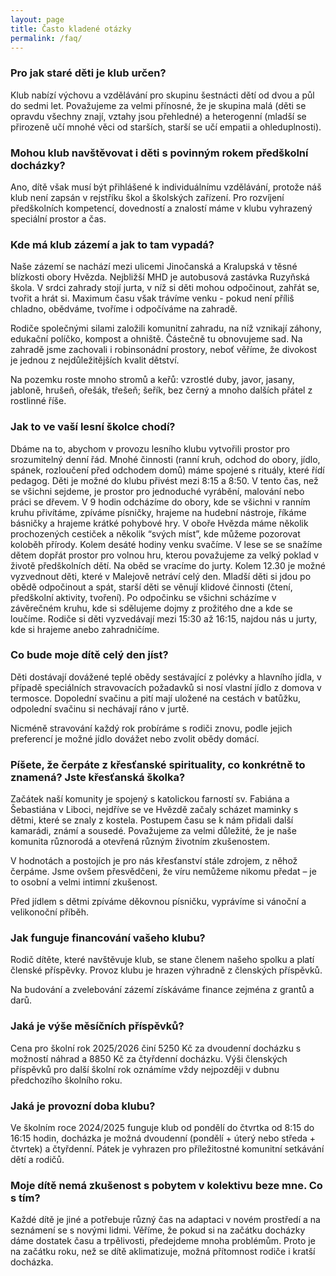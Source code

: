 ```yaml
---
layout: page
title: Často kladené otázky
permalink: /faq/
---
```


### Pro jak staré děti je klub určen?

Klub nabízí výchovu a vzdělávání pro skupinu šestnácti dětí od dvou a půl do sedmi let. Považujeme za velmi přínosné, že je skupina malá (děti se opravdu všechny znají, vztahy jsou přehledné) a heterogenní (mladší se přirozeně učí mnohé věci od starších, starší se učí empatii a ohleduplnosti).


### Mohou klub navštěvovat i děti s povinným rokem předškolní docházky?

Ano, dítě však musí být přihlášené k individuálnímu vzdělávání, protože náš klub není zapsán v rejstříku škol a školských zařízení. Pro rozvíjení předškolních kompetencí, dovedností a znalostí máme v klubu vyhrazený speciální prostor a čas.


### Kde má klub zázemí a jak to tam vypadá?

Naše zázemí se nachází mezi ulicemi Jinočanská a Kralupská v těsné blízkosti obory Hvězda. Nejbližší MHD je autobusová zastávka Ruzyňská škola. V srdci zahrady stojí jurta, v níž si děti mohou odpočinout, zahřát se, tvořit a hrát si. Maximum času však trávíme venku - pokud není příliš chladno, obědváme, tvoříme i odpočíváme na zahradě.

Rodiče společnými silami založili komunitní zahradu, na níž vznikají záhony, edukační políčko, kompost a ohniště. Částečně tu obnovujeme sad. Na zahradě jsme zachovali i robinsonádní prostory, neboť věříme, že divokost je jednou z nejdůležitějších kvalit dětství.  

Na pozemku roste mnoho stromů a keřů: vzrostlé duby, javor, jasany, jabloně, hrušeň, ořešák, třešeň; šeřík, bez černý a mnoho dalších přátel z rostlinné říše.


### Jak to ve vaší lesní školce chodí?

Dbáme na to, abychom v provozu lesního klubu vytvořili prostor pro srozumitelný denní řád. Mnohé činnosti (ranní kruh, odchod do obory, jídlo, spánek, rozloučení před odchodem domů) máme spojené s rituály, které řídí pedagog. Děti je možné do klubu přivést mezi 8:15 a 8:50. V tento čas, než se všichni sejdeme, je prostor pro jednoduché vyrábění, malování nebo práci se dřevem. V 9 hodin odcházíme do obory, kde se všichni v ranním kruhu přivítáme, zpíváme písničky, hrajeme na hudební nástroje, říkáme básničky a hrajeme krátké pohybové hry. V oboře Hvězda máme několik prochozených cestiček a několik “svých míst”, kde můžeme pozorovat koloběh přírody. Kolem desáté hodiny venku svačíme. V lese se se snažíme dětem dopřát prostor pro volnou hru, kterou považujeme za velký poklad v životě předškolních dětí. Na oběd se vracíme do jurty. Kolem 12.30 je možné vyzvednout děti, které v Malejově netráví celý den. Mladší děti si jdou po obědě odpočinout a spát, starší děti se věnují klidové činnosti (čtení, předškolní aktivity, tvoření). Po odpočinku se všichni scházíme v závěrečném kruhu, kde si sdělujeme dojmy z prožitého dne a kde se loučíme. Rodiče si děti vyzvedávají mezi 15:30 až 16:15, najdou nás u jurty, kde si hrajeme anebo zahradničíme. 


### Co bude moje dítě celý den jíst?

Děti dostávají dovážené teplé obědy sestávající z polévky a hlavního jídla, v případě speciálních stravovacích požadavků si nosí vlastní jídlo z domova v termosce. Dopolední svačinu a pití mají uložené na cestách v batůžku, odpolední svačinu si nechávají ráno v jurtě.

Nicméně stravování každý rok probíráme s rodiči znovu, podle jejich preferencí je možné jídlo dovážet nebo zvolit obědy domácí.


### Píšete, že čerpáte z křesťanské spirituality, co konkrétně to znamená? Jste křesťanská školka?

Začátek naší komunity je spojený s katolickou farností sv. Fabiána a Šebastiána v Liboci, nejdříve se ve Hvězdě začaly scházet maminky s dětmi, které se znaly z kostela. Postupem času se k nám přidali další kamarádi, známí a sousedé. Považujeme za velmi důležité, že je naše komunita různorodá a otevřená různým životním zkušenostem.

V hodnotách a postojích je pro nás křesťanství stále zdrojem, z něhož čerpáme. Jsme ovšem přesvědčeni, že víru nemůžeme nikomu předat – je to osobní a velmi intimní zkušenost.

Před jídlem s dětmi zpíváme děkovnou písničku, vyprávíme si vánoční a velikonoční příběh.


### Jak funguje financování vašeho klubu?

Rodič dítěte, které navštěvuje klub, se stane členem našeho spolku a platí členské příspěvky. Provoz klubu je hrazen výhradně z členských příspěvků.

Na budování a zvelebování zázemí získáváme finance zejména z grantů a darů.


### Jaká je výše měsíčních příspěvků?

Cena pro školní rok 2025/2026 činí 5250 Kč za dvoudenní docházku s možností náhrad a 8850 Kč za čtyřdenní docházku. Výši členských příspěvků pro další školní rok oznámíme vždy nejpozději v dubnu předchozího školního roku.


### Jaká je provozní doba klubu?

Ve školním roce 2024/2025 funguje klub od pondělí do čtvrtka od 8:15 do 16:15 hodin, docházka je možná dvoudenní (pondělí + úterý nebo středa + čtvrtek) a čtyřdenní. Pátek je vyhrazen pro příležitostné komunitní setkávání dětí a rodičů.


### Moje dítě nemá zkušenost s pobytem v kolektivu beze mne. Co s tím?

Každé dítě je jiné a potřebuje různý čas na adaptaci v novém prostředí a na seznámení se s novými lidmi. Věříme, že pokud si na začátku docházky dáme dostatek času a trpělivosti, předejdeme mnoha problémům. Proto je na začátku roku, než se dítě aklimatizuje, možná přítomnost rodiče i kratší docházka.
